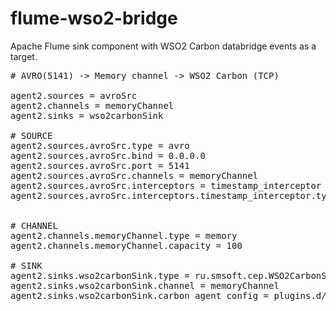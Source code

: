 # flume-wso2-bridge
Apache Flume sink component with WSO2 Carbon databridge events as a target. 
<pre>
# AVRO(5141) -> Memory channel -> WSO2 Carbon (TCP)

agent2.sources = avroSrc
agent2.channels = memoryChannel
agent2.sinks = wso2carbonSink

# SOURCE
agent2.sources.avroSrc.type = avro
agent2.sources.avroSrc.bind = 0.0.0.0
agent2.sources.avroSrc.port = 5141
agent2.sources.avroSrc.channels = memoryChannel
agent2.sources.avroSrc.interceptors = timestamp_interceptor
agent2.sources.avroSrc.interceptors.timestamp_interceptor.type = timestamp


# CHANNEL
agent2.channels.memoryChannel.type = memory
agent2.channels.memoryChannel.capacity = 100

# SINK
agent2.sinks.wso2carbonSink.type = ru.smsoft.cep.WSO2CarbonSink
agent2.sinks.wso2carbonSink.channel = memoryChannel
agent2.sinks.wso2carbonSink.carbon_agent_config = plugins.d/wso2-carbon-cep/data-agent-conf.xml
</pre>